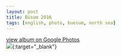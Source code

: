 ```yaml
---
layout: post
title: Büsum 2016
tags: [english, photo, buesum, north sea]
---
```

[view album on Google Photos  
![](https://lh3.googleusercontent.com/pw/ACtC-3dd33SCFbRhP_ifMbNnCP4HVgy0xnOJAwdYWh4zXO9v-q39OD0V-8KLYfzJRJPp1KcIpuIw1weIUK590jC0baRvMfeDqmHhTekF5or8Obj4b1jIX3OMUSu30juxqKW-hYVzwK8T_yawQylDNozGnq8=w400)](https://photos.app.goo.gl/Xdqiw6CuzQXQQUrC7){:target="_blank"}